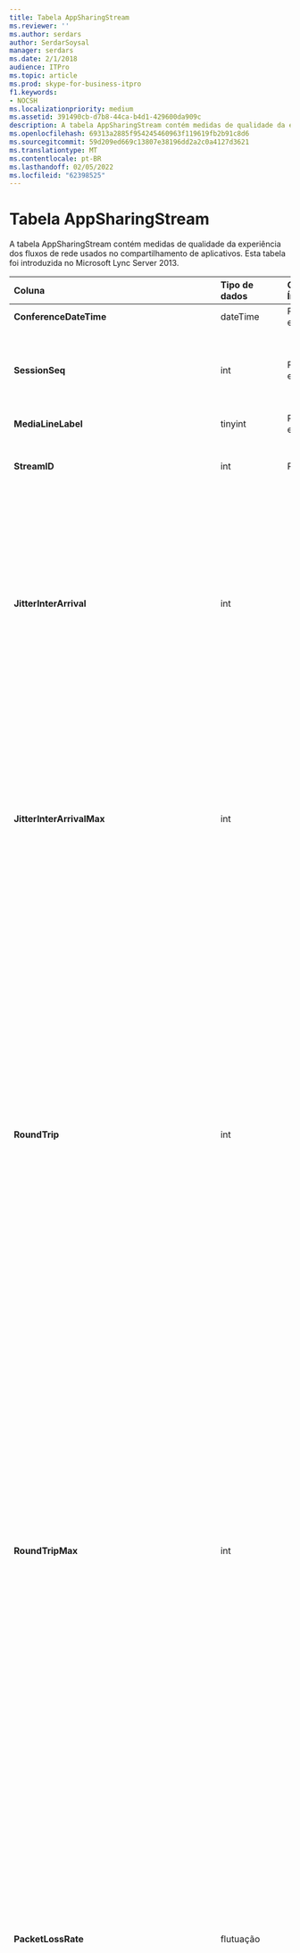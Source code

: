 ```yaml
---
title: Tabela AppSharingStream
ms.reviewer: ''
ms.author: serdars
author: SerdarSoysal
manager: serdars
ms.date: 2/1/2018
audience: ITPro
ms.topic: article
ms.prod: skype-for-business-itpro
f1.keywords:
- NOCSH
ms.localizationpriority: medium
ms.assetid: 391490cb-d7b8-44ca-b4d1-429600da909c
description: A tabela AppSharingStream contém medidas de qualidade da experiência dos fluxos de rede usados no compartilhamento de aplicativos. Esta tabela foi introduzida no Microsoft Lync Server 2013.
ms.openlocfilehash: 69313a2885f954245460963f119619fb2b91c8d6
ms.sourcegitcommit: 59d209ed669c13807e38196dd2a2c0a4127d3621
ms.translationtype: MT
ms.contentlocale: pt-BR
ms.lasthandoff: 02/05/2022
ms.locfileid: "62398525"
---
```

# <a name="appsharingstream-table"></a>Tabela AppSharingStream
 
A tabela AppSharingStream contém medidas de qualidade da experiência dos fluxos de rede usados no compartilhamento de aplicativos. Esta tabela foi introduzida no Microsoft Lync Server 2013.
  
|**Coluna**|**Tipo de dados**|**Chave/Índice**|**Detalhes**|
|:-----|:-----|:-----|:-----|
|**ConferenceDateTime** <br/> |dateTime  <br/> |Primário, externo  <br/> |Data e hora de início da sessão.  <br/> |
|**SessionSeq** <br/> |int  <br/> |Primário, externo  <br/> |Identificador sequencial usado para distinguir entre sessões que foram iniciadas na mesma data e na mesma hora.  <br/> |
|**MediaLineLabel** <br/> |tinyint  <br/> |Primário, externo  <br/> | Consulte [MediaLine Table](./medialine-0.md). <br/> |
|**StreamID** <br/> |int  <br/> |Primário  <br/> |Identificador exclusivo do fluxo de compartilhamento de aplicativos.  <br/> |
|**JitterInterArrival** <br/> |int  <br/> ||Tremulação média detectada entre chegadas de pacote RTP. (Tremulação é uma medição de quanto uma chamada treme.) Valores altos de tremulação são normalmente causados por congestionamento ou por um servidor de mídia sobrecarregado e resultam em perda ou distorção de áudio.  <br/> |
|**JitterInterArrivalMax** <br/> |int  <br/> ||Tremulação máxima detectada entre chegadas de pacote RTP. (Tremulação é uma medição de quanto uma chamada treme.) Valores altos de tremulação são normalmente causados por congestionamento ou por um servidor de mídia sobrecarregado e resultam em perda ou distorção de áudio.  <br/> |
|**RoundTrip** <br/> |int  <br/> ||Quantidade média (em milissegundos) exigida para que um pacote de protocolo de transporte em tempo real viaje até outro ponto de extremidade e retorne. Tempos de viagem de ida e volta de 200 milissegundos ou menos são considerados de qualidade aceitável.  <br/> Altos valores de tempo de resposta podem ser causados por roteamento de chamadas internacionais, configuração incorreta de um roteamento ou um servidor de mídia sobrecarregado. Tempos de resposta altos resultam em dificuldades para conversas de áudio bidirecionais e em tempo real.  <br/> |
|**RoundTripMax** <br/> |int  <br/> ||Quantidade máxima (em milissegundos) exigida para que um pacote de protocolo de transporte em tempo real viaje até outro ponto de extremidade e retorne. Tempos de viagem de ida e volta de 200 milissegundos ou menos são considerados de qualidade aceitável.  <br/> Altos valores de tempo de resposta podem ser causados por roteamento de chamadas internacionais, configuração incorreta de um roteamento ou um servidor de mídia sobrecarregado. Tempos de resposta altos resultam em dificuldades para conversas de áudio bidirecionais e em tempo real.  <br/> |
|**PacketLossRate** <br/> |flutuação  <br/> ||Taxa média de perda de pacotes de RTP (protocolo de transporte em tempo real). (A perda de pacotes ocorre quando pacotes de RTP, um protocolo usado para transmitir áudio e vídeo pela Internet, falha ao tentar alcançar seu destino). Altas taxas de perda geralmente são causadas por congestionamento, insuficiência da largura de banda, congestionamento ou interferência na rede sem fio ou um servidor de mídia sobrecarregado. A perda de pacotes normalmente resulta em distorção ou perda de áudio.  <br/> |
|**PacketLossRateMax** <br/> |flutuação  <br/> ||Taxa máxima de perda de pacotes de RTP (protocolo de transporte em tempo real). (A perda de pacotes ocorre quando pacotes de RTP, um protocolo usado para transmitir áudio e vídeo pela Internet, falha ao tentar alcançar seu destino). Altas taxas de perda geralmente são causadas por congestionamento, insuficiência da largura de banda, congestionamento ou interferência na rede sem fio ou um servidor de mídia sobrecarregado. A perda de pacotes normalmente resulta em distorção ou perda de áudio.  <br/> |
|**PacketUtilization** <br/> |int  <br/> ||Número de pacotes enviados.  <br/> |
|**BandwidthEst** <br/> |int  <br/> ||Largura de banda unidirecional estimada disponível no final da sessão. Reportada em bits por segundo.  <br/> |
|**AppSharingPayloadDescription** <br/> |int  <br/> ||Descrição da carga do compartilhamento de aplicativos.  <br/> |
|**RelativeOneWayTotal** <br/> |flutuação  <br/> ||Quantidade total de latência unidirecional. A latência relativa unidirecional mede o atraso entre o cliente e o servidor.  <br/> |
|**RelativeOneWayAverage** <br/> |flutuação  <br/> ||Quantidade média de latência unidirecional. A latência relativa unidirecional mede o atraso entre o cliente e o servidor.  <br/> |
|**RelativeOneWayMax** <br/> |flutuação  <br/> ||Quantidade máxima de latência unidirecional. A latência relativa unidirecional mede o atraso entre o cliente e o servidor.  <br/> |
|**RelativeOneWayBurstOccurrences** <br/> |int  <br/> ||Total de ocorrências de intermitências unidirecionais. Uma transmissão "estourada" é uma transmissão em que os dados fluem em intermediações imprevisíveis em vez de um fluxo contínuo. Esta medida avalia o fluxo de dados entre o cliente e o servidor.  <br/> |
|**RelativeOneWayBurstDensity** <br/> |flutuação  <br/> ||Densidade total de intermitências unidirecionais. Uma transmissão "estourada" é uma transmissão em que os dados fluem em intermediações imprevisíveis em vez de um fluxo contínuo. Esta medida avalia o fluxo de dados entre o cliente e o servidor.  <br/> |
|**RelativeOneWayBurstDuration** <br/> |flutuação  <br/> ||Duração total de intermitências unidirecionais. Uma transmissão "estourada" é uma transmissão em que os dados fluem em intermediações imprevisíveis em vez de um fluxo contínuo. Esta medida avalia o fluxo de dados entre o cliente e o servidor.  <br/> |
|**RelativeOneWayGapOccurrences** <br/> |int  <br/> ||Total de ocorrências de intervalos unidirecionais. Uma transmissão "estourada" é uma transmissão em que os dados fluem em intermediações imprevisíveis em vez de um fluxo contínuo; as lacunas indicam atrasos entre essas invasões. Esta medida avalia o fluxo de dados entre o cliente e o servidor.  <br/> |
|**RelativeOneWayGapDensity** <br/> |flutuação  <br/> ||Densidade total de intervalos unidirecionais. Uma transmissão "estourada" é uma transmissão em que os dados fluem em intermediações imprevisíveis em vez de um fluxo contínuo; as lacunas indicam atrasos entre essas invasões. Esta medida avalia o fluxo de dados entre o cliente e o servidor.  <br/> |
|**RelativeOneWayGapDuration** <br/> |flutuação  <br/> ||Duração total de intervalos unidirecionais. Uma transmissão "estourada" é uma transmissão em que os dados fluem em intermediações imprevisíveis em vez de um fluxo contínuo; as lacunas indicam atrasos entre essas invasões. Esta medida avalia o fluxo de dados entre o cliente e o servidor.  <br/> |
|**ApplicationSharingType** <br/> |varChar(256)  <br/> ||Função do aplicativo (participante do compartilhamento ou visualizador) e tipo de conteúdo.  <br/> |
|**RDPTileProcessingLatencyTotal** <br/> |flutuação  <br/> ||O tempo total de processamento de blocos de protocolo RDP (RDP). Um total mais alto significa uma demora mais longa na experiência de exibição.  <br/> |
|**RDPTileProcessingLatencyAverage** <br/> |flutuação  <br/> ||Tempo médio de processamento de blocos de protocolo RDP (RDP). Um total mais alto significa uma demora mais longa na experiência de exibição.  <br/> |
|**RDPTileProcessingLatencyMax** <br/> |flutuação  <br/> ||Tempo máximo de processamento de blocos de protocolo RDP (RDP). Um total mais alto significa uma demora mais longa na experiência de exibição.  <br/> |
|**RDPTileProcessingLatencyBurstOccurrences** <br/> |int  <br/> ||Ocorrências de intermitência no tempo de processamento de blocos de protocolo RDP (RDP). Uma transmissão "estourada" é uma transmissão em que os dados fluem em intermediações imprevisíveis em vez de um fluxo contínuo.  <br/> |
|**RDPTileProcessingLatencyBurstDensity** <br/> |flutuação  <br/> ||Densidade da intermitência no tempo de processamento de blocos de protocolo RDP (RDP). Uma transmissão "estourada" é uma transmissão em que os dados fluem em intermediações imprevisíveis em vez de um fluxo contínuo.  <br/> |
|**RDPTileProcessingLatencyBurstDuration** <br/> |flutuação  <br/> ||Duração da intermitência no tempo de processamento de blocos de protocolo RDP (RDP). Uma transmissão "estourada" é uma transmissão em que os dados fluem em intermediações imprevisíveis em vez de um fluxo contínuo.  <br/> |
|**RDPTileProcessingLatencyGapOccurrences** <br/> |int  <br/> ||Ocorrências de intervalos no tempo de processamento de blocos de protocolo RDP (RDP).  <br/> |
|**RDPTileProcessingLatencyGapDensity** <br/> |flutuação  <br/> ||Densidade do intervalo no tempo de processamento de blocos de protocolo RDP (RDP). Uma baixa densidade do intervalo significa uma melhor experiência de exibição.  <br/> |
|**RDPTileProcessingLatencyGapDuration** <br/> |flutuação  <br/> ||Duração do intervalo no tempo de processamento de blocos de protocolo RDP (RDP). Uma baixa densidade de intervalo significa uma melhor experiência de exibição.  <br/> |
|**CaptureTileRateTotal** <br/> |flutuação  <br/> ||Taxa total de blocos capturados (em blocos por segundo)  <br/> |
|**CaptureTileRateAverage** <br/> |flutuação  <br/> ||Taxa média de blocos capturados (em blocos por segundo)  <br/> |
|**CaptureTileRateMax** <br/> |flutuação  <br/> ||Taxa máxima de blocos capturados (em blocos por segundo)  <br/> |
|**CaptureTileRateBurstOccurrences** <br/> |int  <br/> ||Densidade da intermitência na taxa de blocos capturados (em blocos por segundo)  <br/> |
|**CaptureTileRateBurstDensity** <br/> |flutuação  <br/> ||Densidade da intermitência na taxa de blocos capturados (em blocos por segundo)  <br/> |
|**CaptureTileRateBurstDuration** <br/> |flutuação  <br/> ||Duração da intermitência na taxa de blocos capturados (em blocos por segundo)  <br/> |
|**CaptureTileRateGapOccurrences** <br/> |int  <br/> ||Densidade da intermitência na taxa de blocos capturados (em blocos por segundo)  <br/> |
|**CaptureTileRateGapDensity** <br/> |flutuação  <br/> ||Densidade do intervalo na taxa de blocos capturados (em blocos por segundo)  <br/> |
|**CaptureTileRateGapDuration** <br/> |flutuação  <br/> ||Duração do intervalo na taxa de blocos capturados (em blocos por segundo)  <br/> |
|**SpoiledTilePercentTotal** <br/> |flutuação  <br/> ||Porcentagem total do conteúdo que não chegou ao visualizador, mas que foi descartado e substituído por conteúdo recente.  <br/> |
|**SpoiledTilePercentAverage** <br/> |flutuação  <br/> ||Porcentagem média do conteúdo que não chegou ao visualizador, mas que foi descartado e substituído por conteúdo recente.  <br/> |
|**SpoiledTilePercentMax** <br/> |flutuação  <br/> ||Porcentagem máxima do conteúdo que não chegou ao visualizador, mas que foi descartado e substituído por conteúdo recente.  <br/> |
|**SpoiledTilePercentBurstOccurrences** <br/> |int  <br/> ||Ocorrências de intermitência do conteúdo que não chegou ao visualizador, mas que foi descartado e substituído por conteúdo recente.  <br/> |
|**SpoiledTilePercentBurstDensity** <br/> |flutuação  <br/> ||Densidade da intermitência do conteúdo que não chegou ao visualizador, mas que foi descartado e substituído por conteúdo recente.  <br/> |
|**SpoiledTilePercentBurstDuration** <br/> |flutuação  <br/> ||Duração da intermitência do conteúdo que não chegou ao visualizador, mas que foi descartado e substituído por conteúdo recente.  <br/> |
|**SpoiledTilePercentGapOccurrences** <br/> |int  <br/> ||Ocorrências de intervalo do conteúdo que não chegou ao visualizador, mas que foi descartado e substituído por conteúdo recente.  <br/> |
|**SpoiledTilePercentGapDensity** <br/> |flutuação  <br/> ||Densidade do intervalo do conteúdo que não chegou ao visualizador, mas que foi descartado e substituído por conteúdo recente.  <br/> |
|**SpoiledTilePercentGapDuration** <br/> |flutuação  <br/> ||Duração do intervalo do conteúdo que não chegou ao visualizador, mas que foi descartado e substituído por conteúdo recente.  <br/> |
|**ScrapingFrameRateTotal** <br/> |flutuação  <br/> ||Número total de quadros retirados da origem de gráficos.  <br/> |
|**ScrapingFrameRateAverage** <br/> |flutuação  <br/> ||Número médio de quadros retirados da origem de gráficos.  <br/> |
|**ScrapingFrameRateMax** <br/> |flutuação  <br/> ||Número máximo de quadros retirados da origem de gráficos.  <br/> |
|**ScrapingFrameRateBurstOccurrences** <br/> |int  <br/> ||Ocorrências de intermitência nos quadros retirados da origem de gráficos.  <br/> |
|**ScrapingFrameRateBurstDensity** <br/> |flutuação  <br/> ||Densidade da intermitência nos quadros retirados da origem de gráficos.  <br/> |
|**ScrapingFrameRateBurstDuration** <br/> |flutuação  <br/> ||Duração da intermitência nos quadros retirados da origem de gráficos.  <br/> |
|**ScrapingFrameRateGapOccurrences** <br/> |int  <br/> ||Ocorrências de intervalo nos quadros retirados da origem de gráficos.  <br/> |
|**ScrapingFrameRateGapDensity** <br/> |flutuação  <br/> ||Densidade do intervalo nos quadros retirados da origem de gráficos.  <br/> |
|**ScrapingFrameRateGapDuration** <br/> |flutuação  <br/> ||Duração do intervalo nos quadros retirados da origem de gráficos.  <br/> |
|**IncomingTileRateTotal** <br/> |flutuação  <br/> ||Taxa de quadros total de entrada como recebida pelo visualizador.  <br/> |
|**IncomingTileRateAverage** <br/> |flutuação  <br/> ||Taxa de quadros média de entrada como recebida pelo visualizador.  <br/> |
|**IncomingTileRateMax** <br/> |flutuação  <br/> ||Taxa de blocos máxima de entrada como recebida pelo visualizador.  <br/> |
|**IncomingTileRateBurstOccurrences** <br/> |int  <br/> ||Ocorrências de intermitência na taxa de blocos de entrada como recebida pelo visualizador.  <br/> |
|**IncomingTileRateBurstDensity** <br/> |flutuação  <br/> ||Densidade da intermitência na taxa de blocos de entrada como recebida pelo visualizador.  <br/> |
|**IncomingTileRateBurstDuration** <br/> |flutuação  <br/> ||Duração da intermitência na taxa de blocos de entrada como recebida pelo visualizador.  <br/> |
|**IncomingTileRateGapOccurrences** <br/> |int  <br/> ||Ocorrências de intervalo na taxa de blocos de entrada como recebida pelo visualizador.  <br/> |
|**IncomingTileRateGapDensity** <br/> |flutuação  <br/> ||Densidade do intervalo na taxa de blocos de entrada como recebida pelo visualizador.  <br/> |
|**IncomingTileRateGapDuration** <br/> |flutuação  <br/> ||Duração do intervalo na taxa de blocos de entrada como recebida pelo visualizador.  <br/> |
|**IncomingFrameRateTotal** <br/> |flutuação  <br/> ||Taxa de quadros total de entrada como recebida pelo visualizador.  <br/> |
|**IncomingFrameRateAverage** <br/> |flutuação  <br/> ||Taxa de quadros média de entrada como recebida pelo visualizador.  <br/> |
|**IncomingFrameRateMax** <br/> |flutuação  <br/> ||Taxa de quadros média de entrada como recebida pelo visualizador.  <br/> |
|**IncomingFrameRateBurstOccurrences** <br/> |int  <br/> ||Ocorrências de intermitência na taxa de quadros de entrada como recebida pelo visualizador.  <br/> |
|**IncomingFrameRateBurstDensity** <br/> |flutuação  <br/> ||Densidade da intermitência na taxa de quadros de entrada como recebida pelo visualizador.  <br/> |
|**IncomingFrameRateBurstDuration** <br/> |flutuação  <br/> ||Duração da intermitência na taxa de quadros de entrada como recebida pelo visualizador.  <br/> |
|**IncomingFrameRateGapOccurrences** <br/> |int  <br/> ||Ocorrências de intervalo na taxa de quadros de entrada como recebida pelo visualizador.  <br/> |
|**IncomingFrameRateGapDensity** <br/> |flutuação  <br/> ||Densidade do intervalo na taxa de quadros de entrada como recebida pelo visualizador.  <br/> |
|**IncomingFrameRateDuration** <br/> |flutuação  <br/> ||Duração do intervalo na taxa de quadros de entrada como recebida pelo visualizador.  <br/> |
|**OutgoingTileRateTotal** <br/> |flutuação  <br/> ||Taxa de blocos total de saída para o emissor.  <br/> |
|**OutgoingTileRateAverage** <br/> |flutuação  <br/> ||Taxa de blocos média de saída para o emissor.  <br/> |
|**OutgoingTileRateMax** <br/> |flutuação  <br/> ||Taxa de blocos máxima de saída para o emissor.  <br/> |
|**OutgoingTileRateBurstOccurrences** <br/> |int  <br/> ||Ocorrências de intermitência na taxa de blocos de saída para o emissor.  <br/> |
|**OutgoingTileRateBurstDensity** <br/> |flutuação  <br/> ||Densidade da intermitência na taxa de blocos de saída para o emissor.  <br/> |
|**OutgoingTileRateBurstDuration** <br/> |flutuação  <br/> ||Duração da intermitência na taxa de blocos de saída para o emissor.  <br/> |
|**OutgoingTileRateGapOccurrences** <br/> |int  <br/> ||Ocorrências de intervalo na taxa de quadros de saída para o emissor.  <br/> |
|**OutgoingTileRateGapDensity** <br/> |flutuação  <br/> ||Densidade do intervalo na taxa de blocos de saída para o emissor.  <br/> |
|**OutgoingTileRateGapDuration** <br/> |flutuação  <br/> ||Duração do intervalo na taxa de blocos de saída para o emissor.  <br/> |
|**OutgoingFrameRateTotal** <br/> |flutuação  <br/> ||Taxa de quadros total de saída para o emissor.  <br/> |
|**OutgoingFrameRateAverage** <br/> |flutuação  <br/> ||Taxa de quadros média de saída para o emissor.  <br/> |
|**OutgoingFrameRateMax** <br/> |flutuação  <br/> ||Taxa de quadros máxima de saída para o emissor.  <br/> |
|**OutgoingFrameRateBurstOccurrences** <br/> |int  <br/> ||Ocorrências de intermitência na taxa de quadros de saída para o emissor.  <br/> |
|**OutgoingFrameRateBurstDensity** <br/> |flutuação  <br/> ||Densidade da intermitência na taxa de quadros de saída para o emissor.  <br/> |
|**OutgoingFrameRateBurstDuration** <br/> |flutuação  <br/> ||Duração da intermitência na taxa de quadros de saída para o emissor.  <br/> |
|**OutgoingFrameRateGapOccurrences** <br/> |int  <br/> ||Ocorrências de intervalo na taxa de quadros de saída para o emissor.  <br/> |
|**OutgoingFrameRateGapDensity** <br/> |flutuação  <br/> ||Densidade do intervalo na taxa de quadros de saída para o emissor.  <br/> |
|**OutgoingFrameRateGapDuration** <br/> |flutuação  <br/> ||Duração do intervalo na taxa de quadros de saída para o emissor.  <br/> |
|**AverageRectangleHeight** <br/> |int  <br/> ||Altura média da resolução de vídeo em pixels.  <br/> |
|**AverageRectangleWidth** <br/> |int  <br/> ||Largura média da resolução de vídeo em pixels.  <br/> |
|**Entrada** <br/> |bit  <br/> ||Taxa de quadros média (em quadros por segundo) para transmissões de entrada.  <br/> |
|**Saída** <br/> |bit  <br/> ||Taxa de quadros média (em quadros por segundo) para transmissões de saída.  <br/> |
|**SenderIsCallerPAI** <br/> |bit  <br/> ||1 significa que a direção do fluxo é do chamador para o receptor.  <br/> 0 significa que a direção do fluxo é do receptor para o chamador.  <br/> |
